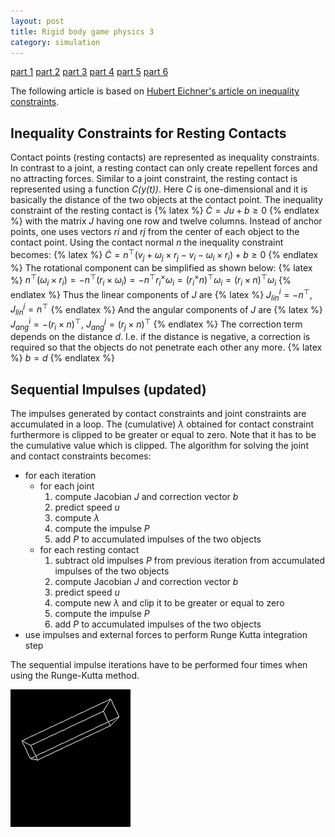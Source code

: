 ```yaml
---
layout: post
title: Rigid body game physics 3
category: simulation
---
```


<a href="/simulation/2019/10/24/rigid-body-game-physics/">part 1</a>
<a href="/simulation/2019/11/13/rigid-body-game-physics-2/">part 2</a>
<a href="/simulation/2019/11/25/rigid-body-game-physics-3/">part 3</a>
<a href="/simulation/2019/11/29/rigid-body-game-physics-4/">part 4</a>
<a href="/simulation/2019/12/01/rigid-body-game-physics-5/">part 5</a>
<a href="/simulation/2019/12/03/rigid-body-game-physics-6/">part 6</a>

The following article is based on [Hubert Eichner's article on inequality constraints][1].

## Inequality Constraints for Resting Contacts
Contact points (resting contacts) are represented as inequality constraints.
In contrast to a joint, a resting contact can only create repellent forces and no attracting forces.
Similar to a joint constraint, the resting contact is represented using a function *C(y(t))*.
Here *C* is one-dimensional and it is basically the distance of the two objects at the contact point.
The inequality constraint of the resting contact is
{% latex %}
$\dot{C}=Ju+b\ge 0$
{% endlatex %}
with the matrix *J* having one row and twelve columns.
Instead of anchor points, one uses vectors *ri* and *rj* from the center of each object to the contact point.
Using the contact normal *n* the inequality constraint becomes:
{% latex %}
$\dot{C}= n^\top (v_j+\omega_j\times r_j-v_i-\omega_i\times r_i)+b\ge 0$
{% endlatex %}
The rotational component can be simplified as shown below:
{% latex %}
$n^\top (\omega_i \times r_i) = -n^\top (r_i \times \omega_i) = -n^\top r_i^\times \omega_i = (r_i^\times n)^\top \omega_i = (r_i \times n)^\top \omega_i$
{% endlatex %}
Thus the linear components of *J* are
{% latex %}
$J_{lin}^i = -n^\top$, $J_{lin}^j = n^\top$
{% endlatex %}
And the angular components of *J* are
{% latex %}
$J_{ang}^i = -(r_i \times n)^\top$, $J_{ang}^j = (r_j \times n)^\top$
{% endlatex %}
The correction term depends on the distance *d*.
I.e. if the distance is negative, a correction is required so that the objects do not penetrate each other any more.
{% latex %}
$b = d$
{% endlatex %}

## Sequential Impulses (updated)
The impulses generated by contact constraints and joint constraints are accumulated in a loop.
The (cumulative) *λ* obtained for contact constraint furthermore is clipped to be greater or equal to zero.
Note that it has to be the cumulative value which is clipped.
The algorithm for solving the joint and contact constraints becomes:

* for each iteration
    * for each joint
        1. compute Jacobian *J* and correction vector *b*
        1. predict speed *u*
        1. compute *λ*
        1. compute the impulse *P*
        1. add *P* to accumulated impulses of the two objects
    * for each resting contact
        1. subtract old impulses *P* from previous iteration from accumulated impulses of the two objects
        1. compute Jacobian *J* and correction vector *b*
        1. predict speed *u*
        1. compute new *λ* and clip it to be greater or equal to zero
        1. compute the impulse *P*
        1. add *P* to accumulated impulses of the two objects
* use impulses and external forces to perform Runge Kutta integration step

The sequential impulse iterations have to be performed four times when using the Runge-Kutta method.

![Contact](/pics/contact.gif)

[1]: http://myselph.de/gamePhysics/inequalityConstraints.html

